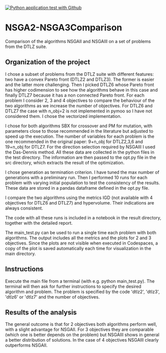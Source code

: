 [![Python application test with Github](https://github.com/SimoneGiaco/NSGA2-NSGA3Comparison/actions/workflows/main.yml/badge.svg)](https://github.com/SimoneGiaco/NSGA2-NSGA3Comparison/actions/workflows/main.yml)


# NSGA2-NSGA3Comparison
Comparison of the algorithms NSGAII and NSGAIII on a set of problems from the DTLZ suite.

## Organization of the project 

I chose a subset of problems from the DTLZ suite with different features: two have a convex Pareto front (DTLZ2 and DTLZ3). The former is easier and the latter more challenging. Then I picked DTLZ6 whose Pareto front has higher codimension to see how the algorithms behave in this case and finally DTLZ7 because it has a non connected Pareto front. For each problem I consider 2, 3 and 4 objectives to compare the behaviour of the two algorithms as we increase the number of objectives. For DTLZ6 and DTLZ7 the case with n_obj=2 is not implemented in pymoo so I have not considered them. I chose the vectorized implementation.

I chose for both algorithms SBX for crossover and PM for mutation, with parameters close to those recommended in the literature but adjusted to speed up the execution. The number of variables for each problem is the one recommended in the original paper: 9+n_obj for DTLZ2,3,6 and 19+n_obj for DTLZ7. For the direction selection required by NSGAIII I used the Das-Dennis method. All these data are collected in the python files in the test directory. The information are then passed to the opt.py file in the src directory, which extracts the result of the optimization.

I chose generation as termination criterion. I have tuned the max number of generations with a preliminary run. Then I performed 10 runs for each problem with varying initial population to test the consistency of the results. These data are stored in a pandas dataframe defined in the opt.py file.

I compare the two algorithms using the metrics IGD (not available with 4 objectives for DTLZ6 and DTLZ7) and hypervolume. Their indications are always consistent. 

The code with all these runs is included in a notebook in the result directory, together with the detailed report. 

The main_test.py can be used to run a single time each problem with both algorithms. The output includes all the metrics and the plots for 2 and 3 objectives. Since the plots are not visible when executed in Codespaces, a copy of the plot is saved automatically each time for visualization in the main directory.

## Instructions

Execute the main file from a terminal (with e.g. python main_test.py). The terminal will then ask for further instructions to specify the desired algorithm and problem. The problem is specified by the code 'dtlz2', 'dtlz3', 'dtlz6' or 'dtlz7' and the number of objectives. 

## Results of the analysis 

The general outcome is that for 2 objectives both algorithms perform well, with a slight advantage for NSGAII. For 3 objectives they are comparable (which one is better depends on the problem) but NSGAIII shows in general a better distribution of solutions. In the case of 4 objectives NSGAIII clearly outperforms NSGAII.
